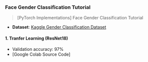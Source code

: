 ### Face Gender Classification Tutorial

> [PyTorch Implementations] Face Gender Classification Tutorial

* <b>Dataset</b>: [Kaggle Gender Classification Dataset](https://www.kaggle.com/cashutosh/gender-classification-dataset)

#### <b>1. Tranfer Learning (ResNet18)</b>

* Validation accuracy: 97%
* [Google Colab Source Code]

